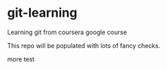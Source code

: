 # git-learning
Learning git from coursera google course

This repo will be populated with lots of fancy checks.

more test

